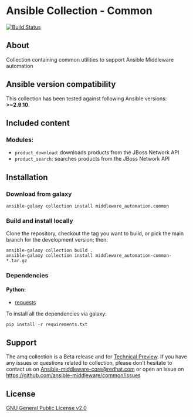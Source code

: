 # Ansible Collection - Common

[![Build Status](https://github.com/ansible-middleware/common/workflows/CI/badge.svg?branch=main)](https://github.com/ansible-middleware/common/actions/workflows/ci.yml)

## About

Collection containing common utilities to support Ansible Middleware automation

<!--start requires_ansible-->
## Ansible version compatibility

This collection has been tested against following Ansible versions: **>=2.9.10**.
<!--end requires_ansible-->


## Included content

### Modules:

* `product_download`: downloads products from the JBoss Network API
* `product_search`: searches products from the JBoss Network API

## Installation

### Download from galaxy

    ansible-galaxy collection install middleware_automation.common


### Build and install locally

Clone the repository, checkout the tag you want to build, or pick the main branch for the development version; then:

    ansible-galaxy collection build .
    ansible-galaxy collection install middleware_automation-common-*.tar.gz


### Dependencies

#### Python:

* [requests](https://requests.readthedocs.io/en/latest/)

To install all the dependencies via galaxy:

    pip install -r requirements.txt

## Support

The amq collection is a Beta release and for [Technical Preview](https://access.redhat.com/support/offerings/techpreview). If you have any issues or questions related to collection, please don't hesitate to contact us on <Ansible-middleware-core@redhat.com> or open an issue on <https://github.com/ansible-middleware/common/issues>

## License

[GNU General Public License v2.0](https://github.com/ansible-middleware/common/blob/main/LICENSE)
